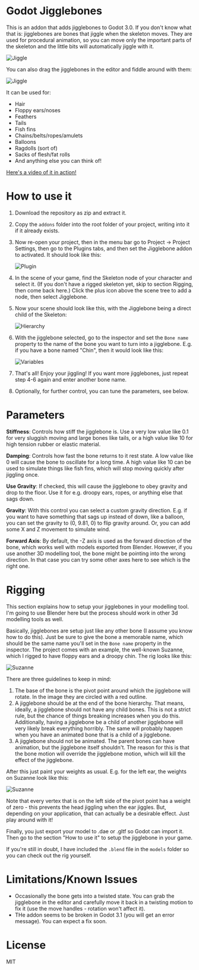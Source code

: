 # Godot Jigglebones

This is an addon that adds jigglebones to Godot 3.0. If you don't know what that is: jigglebones are bones that jiggle when the skeleton moves. They are used for procedural animation, so you can move only the important parts of the skeleton and the little bits will automatically jiggle with it.

![Jiggle](images/jiggle.gif)

You can also drag the jigglebones in the editor and fiddle around with them:

![Jiggle](images/jiggle_move.gif)

It can be used for:

- Hair
- Floppy ears/noses
- Feathers
- Tails
- Fish fins
- Chains/belts/ropes/amulets
- Balloons
- Ragdolls (sort of)
- Sacks of flesh/fat rolls
- And anything else you can think of!

[Here's a video of it in action!](https://youtu.be/hJtRCyUwJLY)

# How to use it 

1. Download the repository as zip and extract it.
2. Copy the `addons` folder into the root folder of your project, writing into it if it already exists.
3. Now re-open your project, then in the menu bar go to Project → Project Settings, then go to the Plugins tabs, and then set the Jigglebone addon to activated. It should look like this:

    ![Plugin](images/plugin.png)

4. In the scene of your game, find the Skeleton node of your character and select it. (If you don't have a rigged skeleton yet, skip to section Rigging, then come back here.) Click the plus icon above the scene tree to add a node, then select Jigglebone.
5. Now your scene should look like this, with the Jigglebone being a direct child of the Skeleton:

    ![Hierarchy](images/hierarchy.png)

6. With the jigglebone selected, go to the inspector and set the `Bone name` property to the name of the bone you want to turn into a jigglebone. E.g. if you have a bone named "Chin", then it would look like this:

    ![Variables](images/variables.png)
    
7. That's all! Enjoy your jiggling! If you want more jigglebones, just repeat step 4-6 again and enter another bone name.

8. Optionally, for further control, you can tune the parameters, see below.

# Parameters

**Stiffness**: Controls how stiff the jigglebone is. Use a very low value like 0.1 for very sluggish moving and large bones like tails, or a high value like 10 for high tension rubber or elastic material.

**Damping**: Controls how fast the bone returns to it rest state. A low value like 0 will cause the bone to oscillate for a long time. A high value like 10 can be used to simulate things like fish fins, which will stop moving quickly after jiggling once.

**Use Gravity**: If checked, this will cause the jigglebone to obey gravity and drop to the floor. Use it for e.g. droopy ears, ropes, or anything else that sags down.

**Gravity**: With this control you can select a custom gravity direction. E.g. if you want to have something that sags up instead of down, like a balloon, you can set the gravity to (0, 9.81, 0) to flip gravity around. Or, you can add some X and Z movement to simulate wind.

**Forward Axis**: By default, the -Z axis is used as the forward direction of the bone, which works well with models exported from Blender. However, if you use another 3D modelling tool, the bone might be pointing into the wrong direction. In that case you can try some other axes here to see which is the right one.

# Rigging

This section explains how to setup your jigglebones in your modelling tool. I'm going to use Blender here but the process should work in other 3d modelling tools as well.

Basically, jigglebones are setup just like any other bone (I assume you know how to do this). Just be sure to give the bone a memorable name, which should be the same name you'll set in the `Bone name` property in the inspector. The project comes with an example, the well-known Suzanne, which I rigged to have floppy ears and a droopy chin. The rig looks like this:

![Suzanne](images/rig_bones.png)

There are three guidelines to keep in mind:

1. The base of the bone is the pivot point around which the jigglebone will rotate. In the image they are circled with a red outline.
2. A jigglebone should be at the end of the bone hierarchy. That means, ideally, a jigglebone should not have any child bones. This is not a strict rule, but the chance of things breaking increases when you do this. Additionally, having a jigglebone be a child of another jigglebone will very likely break everything horribly. The same will probably happen when you have an animated bone that is a child of a jigglebone.
3. A jigglebone should not be animated. The parent bones can have animation, but the jigglebone itself shouldn't. The reason for this is that the bone motion will override the jigglebone motion, which will kill the effect of the jigglebone.

After this just paint your weights as usual. E.g. for the left ear, the weights on Suzanne look like this:

![Suzanne](images/rig_weight.png)

Note that every vertex that is on the left side of the pivot point has a weight of zero - this prevents the head jiggling when the ear jiggles. But, depending on your application, that can actually be a desirable effect. Just play around with it!

Finally, you just export your model to .dae or .gltf so Godot can import it. Then go to the section "How to use it" to setup the jigglebone in your game.

If you're still in doubt, I have included the `.blend` file in the `models` folder so you can check out the rig yourself.

# Limitations/Known Issues

- Occasionally the bone gets into a twisted state. You can grab the jigglebone in the editor and carefully move it back in a twisting motion to fix it (use the move handles - rotation won't affect it). 
- THe addon seems to be broken in Godot 3.1 (you will get an error message). You can expect a fix soon.

# License
MIT
